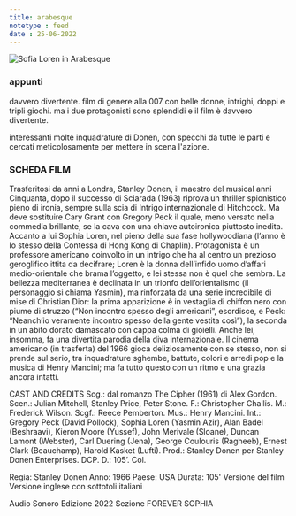 ```yaml
---
title: arabesque
notetype : feed
date : 25-06-2022
---
```


![Sofia Loren in Arabesque](/assets/foto/2022/bologna_arabesque.jpg)

### appunti
davvero divertente.
film di genere alla 007 con belle donne, intrighi, doppi e tripli giochi.
ma i due protagonisti sono splendidi e il film è davvero divertente.

interessanti molte inquadrature di Donen, con specchi da tutte le parti e cercati meticolosamente per mettere in scena l'azione.

### SCHEDA FILM
Trasferitosi da anni a Londra, Stanley Donen, il maestro del musical anni Cinquanta, dopo il successo di Sciarada (1963) riprova un thriller spionistico pieno di ironia, sempre sulla scia di Intrigo internazionale di Hitchcock. Ma deve sostituire Cary Grant con Gregory Peck il quale, meno versato nella commedia brillante, se la cava con una chiave autoironica piuttosto inedita. Accanto a lui Sophia Loren, nel pieno della sua fase hollywoodiana (l’anno è lo stesso della Contessa di Hong Kong di Chaplin). Protagonista è un professore americano coinvolto in un intrigo che ha al centro un prezioso geroglifico ittita da decifrare; Loren è la donna dell’infido uomo d’affari medio-orientale che brama l’oggetto, e lei stessa non è quel che sembra. La bellezza mediterranea è declinata in un trionfo dell’orientalismo (il personaggio si chiama Yasmin), ma rinforzata da una serie incredibile di mise di Christian Dior: la prima apparizione è in vestaglia di chiffon nero con piume di struzzo (“Non incontro spesso degli americani”, esordisce, e Peck: “Neanch’io veramente incontro spesso della gente vestita così”), la seconda in un abito dorato damascato con cappa colma di gioielli. Anche lei, insomma, fa una divertita parodia della diva internazionale. Il cinema americano (in trasferta) del 1966 gioca deliziosamente con se stesso, non si prende sul serio, tra inquadrature sghembe, battute, colori e arredi pop e la musica di Henry Mancini; ma fa tutto questo con un ritmo e una grazia ancora intatti.

CAST AND CREDITS
Sog.: dal romanzo The Cipher (1961) di Alex Gordon. Scen.: Julian Mitchell, Stanley Price, Peter Stone. F.: Christopher Challis. M.: Frederick Wilson. Scgf.: Reece Pemberton. Mus.: Henry Mancini. Int.: Gregory Peck (David Pollock), Sophia Loren (Yasmin Azir), Alan Badel (Beshraavi), Kieron Moore (Yussef), John Merivale (Sloane), Duncan Lamont (Webster), Carl Duering (Jena), George Coulouris (Ragheeb), Ernest Clark (Beauchamp), Harold Kasket (Lufti). Prod.: Stanley Donen per Stanley Donen Enterprises. DCP. D.: 105’. Col.

Regia: Stanley Donen
Anno: 1966
Paese: USA
Durata: 105'
Versione del film
Versione inglese con sottotoli italiani

Audio
Sonoro
Edizione
2022
Sezione
FOREVER SOPHIA

